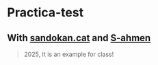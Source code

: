 # Practica-test

## With [sandokan.cat](https://sandokan.cat) and [S-ahmen](https://github.com/S-ahmen)

> 2025, It is an example for class!
